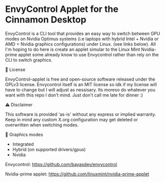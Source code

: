 # EnvyControl Applet for the Cinnamon Desktop

EnvyControl is a CLI tool that provides an easy way to switch between GPU modes on Nvidia Optimus systems (i.e laptops with hybrid Intel + Nvidia or AMD + Nvidia graphics configurations) under Linux. (see links below). All I'm hoping to do here is create an applet simular to the Linux Mint Nvidia-prime applet some already know to use Envycontrol rather than rely on the CLI to switch graphics.

📖 License

EnvyControl-applet is free and open-source software released under the GPLv3 license. Envycontrol itself is an MIT license so idk if my license will have to change but I will adjust as nessisary. Its moreso do whatever you want with this repo I don't mind. Just don't call me late for dinner :)

⚠️ Disclaimer

This software is provided 'as-is' without any express or implied warranty.
Keep in mind any custom X.org configuration may get deleted or overwritten when switching modes.

📖 Graphics modes
 - Integrated
 - Hybrid (on supported drivers/gpus)
 - Nvidia



Envycontrol: https://github.com/bayasdev/envycontrol

Nvidia-prime applet: https://github.com/linuxmint/nvidia-prime-applet
